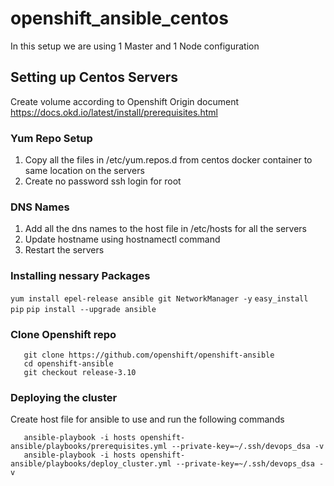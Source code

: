 # openshift_ansible_centos

In this setup we are using 1 Master and 1 Node configuration

## Setting up Centos Servers
Create volume according to Openshift Origin document https://docs.okd.io/latest/install/prerequisites.html

### Yum Repo Setup
 1. Copy all the files in /etc/yum.repos.d from centos docker container to same location on the servers
 2. Create no password ssh login for root

### DNS Names
 1. Add all the dns names to the host file in /etc/hosts for all the servers
 2. Update hostname using hostnamectl command
 3. Restart the servers

### Installing nessary Packages
 `yum install epel-release ansible git NetworkManager -y`
 `easy_install pip`
 `pip install --upgrade ansible`

### Clone Openshift repo
 ```
    git clone https://github.com/openshift/openshift-ansible
    cd openshift-ansible
    git checkout release-3.10
 ```
### Deploying the cluster
 Create host file for ansible to use and run the following commands
 ```
    ansible-playbook -i hosts openshift-ansible/playbooks/prerequisites.yml --private-key=~/.ssh/devops_dsa -v
    ansible-playbook -i hosts openshift-ansible/playbooks/deploy_cluster.yml --private-key=~/.ssh/devops_dsa -v
 ```

